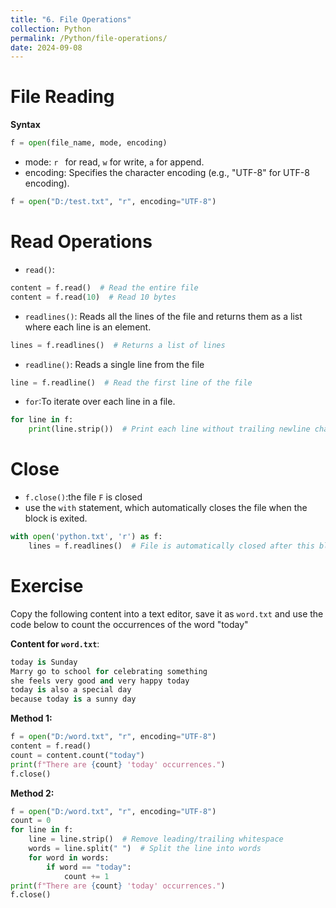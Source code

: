 ```yaml
---
title: "6. File Operations"
collection: Python
permalink: /Python/file-operations/
date: 2024-09-08
---
```

# File Reading
**Syntax**
```python
f = open(file_name, mode, encoding)
```
- mode: `r ` for read, `w` for write, `a` for append.
- encoding: Specifies the character encoding (e.g., "UTF-8" for UTF-8 encoding).
```python
f = open("D:/test.txt", "r", encoding="UTF-8")
```

# Read Operations
- `read()`:
```python
content = f.read()  # Read the entire file
content = f.read(10)  # Read 10 bytes
```
- `readlines()`: Reads all the lines of the file and returns them as a list where each line is an element.
```python
lines = f.readlines()  # Returns a list of lines
```
- `readline()`: Reads a single line from the file
```python
line = f.readline()  # Read the first line of the file
```
- `for`:To iterate over each line in a file.
```python
for line in f:
    print(line.strip())  # Print each line without trailing newline characters
```
# Close
- `f.close()`:the file `F` is closed
- use the `with` statement, which automatically closes the file when the block is exited.
```python
with open('python.txt', 'r') as f:
    lines = f.readlines()  # File is automatically closed after this block
```
# Exercise
Copy the following content into a text editor, save it as `word.txt` and use the code below to count the occurrences of the word "today"

**Content for `word.txt`**:
```python
today is Sunday
Marry go to school for celebrating something
she feels very good and very happy today
today is also a special day
because today is a sunny day
```
**Method 1:**
```python
f = open("D:/word.txt", "r", encoding="UTF-8")
content = f.read()
count = content.count("today")
print(f"There are {count} 'today' occurrences.")
f.close()
```
**Method 2:**
```python
f = open("D:/word.txt", "r", encoding="UTF-8")
count = 0
for line in f:
    line = line.strip()  # Remove leading/trailing whitespace
    words = line.split(" ")  # Split the line into words
    for word in words:
        if word == "today":
            count += 1
print(f"There are {count} 'today' occurrences.")
f.close()
```
